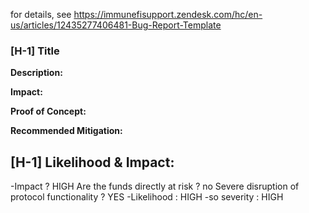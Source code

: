 for details, see https://immunefisupport.zendesk.com/hc/en-us/articles/12435277406481-Bug-Report-Template

### [H-1] Title

**Description:**

**Impact:**

**Proof of Concept:**

**Recommended Mitigation:**

## [H-1] Likelihood & Impact:

-Impact ? HIGH
Are the funds directly at risk ? no
Severe disruption of protocol functionality ? YES
-Likelihood : HIGH
-so severity : HIGH
